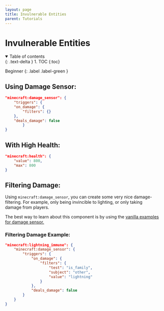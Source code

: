 ```yaml
---
layout: page
title: Invulnerable Entities
parent: Tutorials
---
```


# Invulnerable Entities

<details id="toc" open markdown="block">
  <summary>
    Table of contents
  </summary>
  {: .text-delta }
1. TOC
{:toc}
</details>

Beginner
{: .label .label-green }

## Using Damage Sensor:
```json
"minecraft:damage_sensor": {
    "triggers": {
    "on_damage": {
        "filters": {}
    },
    "deals_damage": false
        }
}
```

## With High Health:
```json
"minecraft:health": {
    "value": 800,
    "max": 800
}
```

## Filtering Damage:
Using `minecraft:damage_sensor`, you can create some very nice damage-filtering. For example, only being invincible to lighting, or only taking damage from  players.

The best way to learn about this component is by using the [vanilla examples for damage sensor.](https://sirlich.github.io/technical-bedrock/vanilla-usage/components-1.14.html#minecraftdamage_sensor)

### Filtering Damage Example:

```json
"minecraft:lightning_immune": {
    "minecraft:damage_sensor": {
        "triggers": {
            "on_damage": {
                "filters": {
                    "test": "is_family",
                    "subject": "other",
                    "value": "lightning"
                }
            },
            "deals_damage": false
        }
    }
}
```
